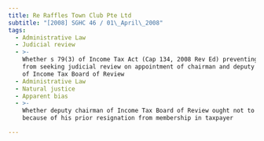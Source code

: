 ```yaml
---
title: Re Raffles Town Club Pte Ltd
subtitle: "[2008] SGHC 46 / 01\_April\_2008"
tags:
  - Administrative Law
  - Judicial review
  - >-
    Whether s 79(3) of Income Tax Act (Cap 134, 2008 Rev Ed) preventing taxpayer
    from seeking judicial review on appointment of chairman and deputy chairman
    of Income Tax Board of Review
  - Administrative Law
  - Natural justice
  - Apparent bias
  - >-
    Whether deputy chairman of Income Tax Board of Review ought not to sit
    because of his prior resignation from membership in taxpayer

---
```



